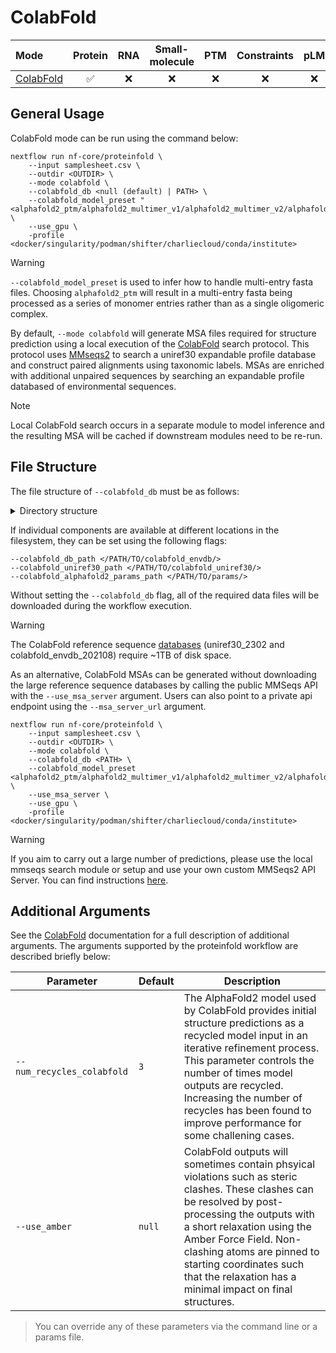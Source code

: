 # ColabFold

| Mode                                                | Protein | RNA | Small-molecule | PTM | Constraints | pLM | MSA server | Split MSA |
| :-------------------------------------------------- | :-----: | :-: | :------------: | :-: | :---------: | :-: | :--------: | :-------: |
| [ColabFold](https://github.com/sokrypton/ColabFold) |   ✅    | ❌  |       ❌       | ❌  |     ❌      | ❌  |     ✅     |    ✅     |

## General Usage

ColabFold mode can be run using the command below:

```console
nextflow run nf-core/proteinfold \
    --input samplesheet.csv \
    --outdir <OUTDIR> \
    --mode colabfold \
    --colabfold_db <null (default) | PATH> \
    --colabfold_model_preset "<alphafold2_ptm/alphafold2_multimer_v1/alphafold2_multimer_v2/alphafold2_multimer_v3>" \
    --use_gpu \
    -profile <docker/singularity/podman/shifter/charliecloud/conda/institute>
```

> [!WARNING]
> `--colabfold_model_preset` is used to infer how to handle multi-entry fasta files. Choosing `alphafold2_ptm` will result in a multi-entry fasta being processed as a series of monomer entries rather than as a single oligomeric complex.

By default, `--mode colabfold` will generate MSA files required for structure prediction using a local execution of the [ColabFold](https://github.com/sokrypton/ColabFold) search protocol. This protocol uses [MMseqs2](https://github.com/soedinglab/MMseqs2) to search a uniref30 expandable profile database and construct paired alignments using taxonomic labels. MSAs are enriched with additional unpaired sequences by searching an expandable profile databased of environmental sequences.

> [!NOTE]
> Local ColabFold search occurs in a separate module to model inference and the resulting MSA will be cached if downstream modules need to be re-run.

## File Structure

The file structure of `--colabfold_db` must be as follows:

<details markdown="1">
<summary>Directory structure</summary>
```
<colabfold_db>/
├── colabfold_envdb
│   ├── colabfold_envdb_202108_db
│   ├── colabfold_envdb_202108_db_aln
│   ├── colabfold_envdb_202108_db_aln.dbtype
│   └── ...
├── colabfold_uniref30
│   ├── uniref30_2302_db
│   ├── uniref30_2302_db_aln
│   ├── uniref30_2302_db_aln.dbtype
│   └── ...
└── params/
    └── alphafold_params_colab_2022-12-06/
        ├── LICENSE
        ├── params_model_1_multimer_v2.npz
        ├── params_model_1_multimer_v3.npz
        ├── params_model_1.npz
        ├── params_model_2_multimer_v2.npz
        ├── params_model_2_multimer_v3.npz
        ├── params_model_2.npz
        ├── params_model_3_multimer_v2.npz
        ├── params_model_3_multimer_v3.npz
        ├── params_model_3.npz
        ├── params_model_4_multimer_v2.npz
        ├── params_model_4_multimer_v3.npz
        ├── params_model_4.npz
        ├── params_model_5_multimer_v2.npz
        ├── params_model_5_multimer_v3.npz
        └── params_model_5.npz
```
</details>

If individual components are available at different locations in the filesystem, they can be set using the following flags:

```console
--colabfold_db_path </PATH/TO/colabfold_envdb/>
--colabfold_uniref30_path </PATH/TO/colabfold_uniref30/>
--colabfold_alphafold2_params_path </PATH/TO/params/>
```

Without setting the `--colabfold_db` flag, all of the required data files will be downloaded during the workflow execution.

> [!WARNING]
> The ColabFold reference sequence [databases](https://colabfold.mmseqs.com/) (uniref30_2302 and colabfold_envdb_202108) require ~1TB of disk space.

As an alternative, ColabFold MSAs can be generated without downloading the large reference sequence databases by calling the public MMSeqs API with the `--use_msa_server` argument. Users can also point to a private api endpoint using the `--msa_server_url` argument.

```console
nextflow run nf-core/proteinfold \
    --input samplesheet.csv \
    --outdir <OUTDIR> \
    --mode colabfold \
    --colabfold_db <PATH> \
    --colabfold_model_preset <alphafold2_ptm/alphafold2_multimer_v1/alphafold2_multimer_v2/alphafold2_multimer_v3> \
    --use_msa_server \
    --use_gpu \
    -profile <docker/singularity/podman/shifter/charliecloud/conda/institute>
```

> [!WARNING]
> If you aim to carry out a large number of predictions, please use the local mmseqs search module or setup and use your own custom MMSeqs2 API Server. You can find instructions [here](https://github.com/sokrypton/ColabFold/tree/main/MsaServer).

## Additional Arguments

See the [ColabFold](https://github.com/sokrypton/ColabFold) documentation for a full description of additional arguments. The arguments supported by the proteinfold workflow are described briefly below:

| Parameter                  | Default | Description                                                                                                                                                                                                                                                                                                                     |
| -------------------------- | ------- | ------------------------------------------------------------------------------------------------------------------------------------------------------------------------------------------------------------------------------------------------------------------------------------------------------------------------------- |
| `--num_recycles_colabfold` | `3`     | The AlphaFold2 model used by ColabFold provides initial structure predictions as a recycled model input in an iterative refinement process. This parameter controls the number of times model outputs are recycled. Increasing the number of recycles has been found to improve performance for some challening cases.          |
| `--use_amber`              | `null`  | ColabFold outputs will sometimes contain phsyical violations such as steric clashes. These clashes can be resolved by post-processing the outputs with a short relaxation using the Amber Force Field. Non-clashing atoms are pinned to starting coordinates such that the relaxation has a minimal impact on final structures. |

> You can override any of these parameters via the command line or a params file.
